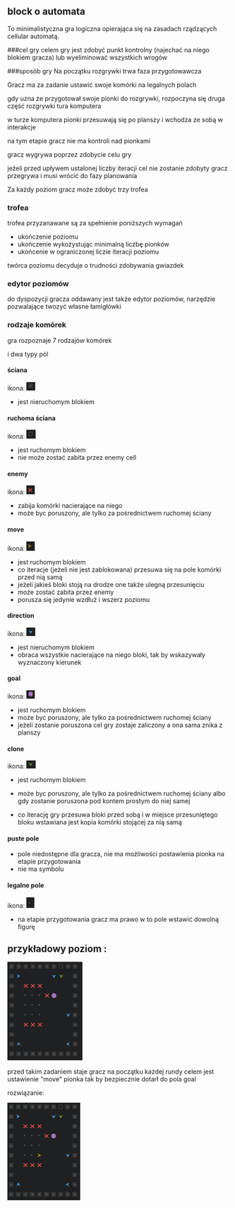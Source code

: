 ## block o automata 

To minimalistyczna gra logiczna 
opierająca się na zasadach rządzących cellular automatą.

###cel gry
celem gry jest zdobyć punkt kontrolny (najechać na niego blokiem gracza) lub wyeliminować wszystkich wrogów

###sposób gry 
Na początku rozgrywki trwa faza przygotowawcza

Gracz ma za zadanie ustawić swoje komórki na legalnych polach

gdy uzna że przygotował swoje pionki do rozgrywki, rozpoczyna się druga część rozgrywki 
tura komputera 

w turze komputera pionki przesuwają się po planszy i wchodza ze sobą w interakcje 

na tym etapie gracz nie ma kontroli nad pionkami

gracz wygrywa poprzez zdobycie celu gry 

jeżeli przed upływem ustalonej liczby iteracji cel nie zostanie zdobyty
gracz przegrywa i musi wrócić do fazy planowania 

Za każdy poziom gracz może zdobyć trzy trofea

### trofea
trofea przyzanawane są za spełnienie poniższych wymagań

- ukończenie poziomu 
- ukończenie wykożystując minimalną liczbę pionków
- ukońcenie w ograniczonej liczie iteracji  poziomu

twórca poziomu decyduje o trudności zdobywania gwiazdek

### edytor poziomów
do dyspozycji gracza oddawany jest także edytor poziomów,
narzędzie pozwalające twozyć własne łamigłówki 

### rodzaje komórek 

gra rozpoznaje 7 rodzajów komórek

i dwa typy pól 

#### ściana 
ikona:
![img.png](images/wall.png)

- jest nieruchomym blokiem

#### ruchoma ściana
ikona:
![img.png](images/movable_wall.png)

- jest ruchomym blokiem
- nie może zostać zabita przez enemy cell

#### enemy
ikona:
![img.png](images/enemy.png)

- zabija komórki nacierające na niego 
- może byc poruszony, ale tylko za pośrednictwem ruchomej ściany 

#### move 
ikona:
![img.png](images/move.png)

- jest ruchomym blokiem
- co iteracje (jeżeli nie jest zablokowana) przesuwa się na pole komórki przed nią samą 
- jeżeli jakieś bloki stoją na drodze one także ulegną przesunięciu 
- może zostać zabita przez enemy 
- porusza się jedynie wzdłuż i wszerz poziomu 

#### direction  
ikona:
![img.png](images/turn.png)

- jest nieruchomym blokiem
- obraca wszystkie nacierające na niego bloki, tak by wskazywały wyznaczony kierunek

#### goal
ikona:
![img.png](images/goal.png)

- jest ruchomym blokiem
- może byc poruszony, ale tylko za pośrednictwem ruchomej ściany 
- jeżeli zostanie poruszona cel gry zostaje zaliczony a ona sama znika z planszy 

#### clone 
ikona:
![img.png](images/clone.png)

- jest ruchomym blokiem
- może byc poruszony, ale tylko za pośrednictwem ruchomej ściany 
albo gdy zostanie poruszona pod kontem prostym do niej samej
    
- co iterację gry przesuwa bloki przed sobą i w miejsce przesuniętego bloku 
    wstawiana jest kopia komórki stojącej za nią samą 

#### puste pole
- pole niedostępne dla gracza, nie ma możliwości postawienia pionka na etapie przygotowania
- nie ma symbolu 

#### legalne pole 

ikona:
![img.png](images/empty_space.png)

- na etapie przygotowania gracz ma prawo w to pole wstawić dowolną figurę 

## przykładowy poziom :

![img.png](images/demo_level.png)

przed takim zadaniem staje gracz na początku każdej rundy
celem jest ustawienie "move" pionka tak by bezpiecznie dotarł do pola goal

rozwiązanie:

![img.png](images/solved.png)
